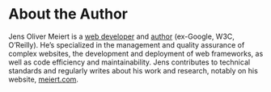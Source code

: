 # About the Author

Jens Oliver Meiert is a [web developer](https://meiert.com/en/blog/categories/development/) and [author](https://www.goodreads.com/author/show/13623828.Jens_Oliver_Meiert) (ex-Google, W3C, O’Reilly). He’s specialized in the management and quality assurance of complex websites, the development and deployment of web frameworks, as well as code efficiency and maintainability. Jens contributes to technical standards and regularly writes about his work and research, notably on his website, [meiert.com](https://meiert.com/en/).